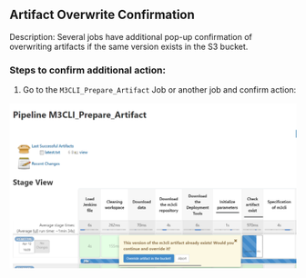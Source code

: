 ## Artifact Overwrite Confirmation

Description: Several jobs have additional pop-up confirmation of overwriting
artifacts if the same version exists in the S3 bucket.

### Steps to confirm additional action:
1. Go to the `M3CLI_Prepare_Artifact` Job or another job and confirm action:
   
![M3CLI cicd instruction for deploying the tool](../pics/m3-cli-cicd/overview-m3-cli-Jenkins7.png)
